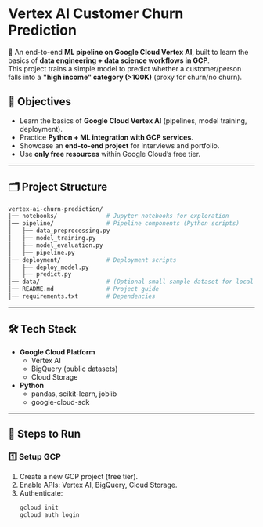 # Vertex AI Customer Churn Prediction

🚀 An end-to-end **ML pipeline on Google Cloud Vertex AI**, built to learn the basics of **data engineering + data science workflows in GCP**.  
This project trains a simple model to predict whether a customer/person falls into a **"high income" category (>100K)** (proxy for churn/no churn).  

## 📌 Objectives
- Learn the basics of **Google Cloud Vertex AI** (pipelines, model training, deployment).  
- Practice **Python + ML integration with GCP services**.  
- Showcase an **end-to-end project** for interviews and portfolio.  
- Use **only free resources** within Google Cloud’s free tier.  

---

## 🗂️ Project Structure
```bash
vertex-ai-churn-prediction/
│── notebooks/              # Jupyter notebooks for exploration
│── pipeline/               # Pipeline components (Python scripts)
│   ├── data_preprocessing.py
│   ├── model_training.py
│   ├── model_evaluation.py
│   ├── pipeline.py
│── deployment/             # Deployment scripts
│   ├── deploy_model.py
│   ├── predict.py
│── data/                   # (Optional small sample dataset for local testing)
│── README.md               # Project guide
│── requirements.txt        # Dependencies
```
---

## 🛠️ Tech Stack
- **Google Cloud Platform**  
  - Vertex AI  
  - BigQuery (public datasets)  
  - Cloud Storage  
- **Python**  
  - pandas, scikit-learn, joblib  
  - google-cloud-sdk  

---

## 🚀 Steps to Run

### 1️⃣ Setup GCP
1. Create a new GCP project (free tier).  
2. Enable APIs: Vertex AI, BigQuery, Cloud Storage.  
3. Authenticate:
   ```bash
   gcloud init
   gcloud auth login
